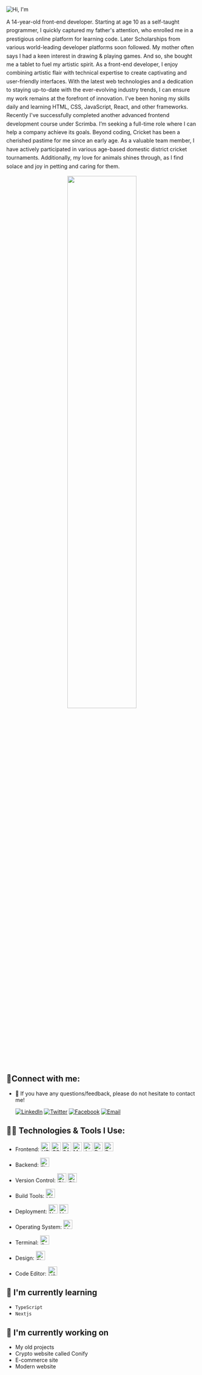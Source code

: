 ![Hi, I'm](https://github.com/bibartaks/bibartaks/assets/106395132/c8d550ee-27e7-4efc-9345-7df67f747bb4)

<span style="line-height: 1.6"> A 14-year-old front-end developer. Starting at age 10 as a self-taught programmer, I quickly captured my father's attention, who enrolled me in a prestigious online platform for learning code. Later Scholarships from various world-leading developer platforms soon followed. My mother often says I had a keen interest in drawing & playing games. And so, she bought me a tablet to fuel my artistic spirit. As a front-end developer, I enjoy combining artistic flair with technical expertise to create captivating and user-friendly interfaces. With the latest web technologies and a dedication to staying up-to-date with the ever-evolving industry trends, I can ensure my work remains at the forefront of innovation. I’ve been honing my skills daily and learning HTML, CSS, JavaScript, React, and other frameworks. Recently I've successfully completed another advanced frontend development course under Scrimba. I’m seeking a full-time role where I can help a company achieve its goals. Beyond coding, Cricket has been a cherished pastime for me since an early age. As a valuable team member, I have actively participated in various age-based domestic district cricket tournaments. Additionally, my love for animals shines through, as I find solace and joy in petting and caring for them. </span>



<p align="center">
  <img width="60%" src="https://github-readme-streak-stats.herokuapp.com/?user=bibartaks&background=0D1117&sideNums=FFFFFF&sideLabels=9A9A9A&currStreakNum=FB8C00&dates=6E6E6E" />
</p>



## 🤝Connect with me:
- 💬 If you have any questions/feedback, please do not hesitate to contact me!
  
  [![LinkedIn](https://img.shields.io/badge/LinkedIn-%230077B5.svg?style=for-the-badge&logo=linkedin&logoColor=white)](https://www.linkedin.com/in/your-profile-url/)
  [![Twitter](https://img.shields.io/badge/Twitter-%231DA1F2.svg?style=for-the-badge&logo=twitter&logoColor=white)](https://twitter.com/your-handle)
  [![Facebook](https://img.shields.io/badge/Facebook-%231877F2.svg?style=for-the-badge&logo=facebook&logoColor=white)](https://www.facebook.com/your-profile-url)
  [![Email](https://img.shields.io/badge/Email-%23D14836.svg?style=for-the-badge&logo=gmail&logoColor=white)](mailto:your-email@example.com)


## 🧑‍💻 Technologies & Tools I Use:

- Frontend: 
  <img src="https://img.icons8.com/color/48/000000/html-5--v1.png" alt="HTML" width="24" height="24"/>
  <img src="https://img.icons8.com/color/48/000000/css3.png" alt="CSS" width="24" height="24"/>
  <img src="https://img.icons8.com/color/48/000000/sass.png" alt="SASS" width="24" height="24"/>
  <img src="https://img.icons8.com/color/48/000000/material-ui.png" alt="Material UI" width="24" height="24"/>
  <img src="https://img.icons8.com/color/48/000000/javascript.png" alt="JavaScript" width="24" height="24"/>
  <img src="https://img.icons8.com/color/48/000000/react-native.png" alt="React" width="24" height="24"/>
  <img src="https://img.icons8.com/color/48/000000/react-native.png" alt="React Router" width="24" height="24"/>

- Backend: 
  <img src="https://img.icons8.com/color/48/000000/firebase.png" alt="Firebase" width="24" height="24"/>

- Version Control: 
  <img src="https://img.icons8.com/fluent/48/000000/git.png" alt="Git" width="24" height="24"/>
  <img src="https://img.icons8.com/fluent/48/000000/github.png" alt="GitHub" width="24" height="24"/>

- Build Tools: 
  <img src="https://img.icons8.com/color/48/000000/vite.png" alt="Vite" width="24" height="24"/>

- Deployment: 
  <img src="https://img.icons8.com/color/48/000000/netlify.png" alt="Netlify" width="24" height="24"/>
  <img src="https://img.icons8.com/color/48/000000/vercel.png" alt="Vercel" width="24" height="24"/>

- Operating System: 
  <img src="https://img.icons8.com/color/48/000000/linux.png" alt="Linux" width="24" height="24"/>

- Terminal: 
  <img src="https://img.icons8.com/color/48/000000/console.png" alt="Command Line" width="24" height="24"/>

- Design: 
  <img src="https://img.icons8.com/color/48/000000/figma.png" alt="Figma" width="24" height="24"/>

- Code Editor: 
  <img src="https://img.icons8.com/color/48/000000/visual-studio-code-2019.png" alt="VS Code" width="24" height="24"/>


## 🌱 I'm currently learning

- `TypeScript`
- `Nextjs`  

## 🔭 I'm currently working on

-  My old projects
-  Crypto website called Conify
-  E-commerce site
-  Modern website 
